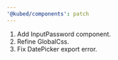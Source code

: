 ```yaml
---
'@kubed/components': patch
---
```


1. Add InputPassword component.
2. Refine GlobalCss.
3. Fix DatePicker export error.
